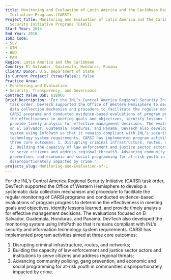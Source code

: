 ```yaml
---
title: Monitoring and Evaluation of Latin America and the Caribbean Regional Security
  Initiative Programs (CARSI)
Project Title: Monitoring and Evaluation of Latin America and the Caribbean Regional
  Security Initiative Programs (CARSI)
Start Year: 2014
End Year: 2016
ISO3 Code:
- SLV
- GTM
- HND
- PAN
Region: Latin America and the Caribbean
Country: El Salvador, Guatemala, Honduras, Panama
Client/ Donor: U.S. Department of State
Is Current Project? (true/false): false
Practice Area:
- Monitoring and Evaluation
- Security, Transparency, and Governance
Contract Value USD: 618966
Brief Description: 'For the INL’s Central America Regional Security Initiative (CARSI)
  task order, DevTech supported the Office of Western Hemisphere to develop a systematic
  data collection mechanism and procedure to facilitate the regular monitoring of
  CARSI programs and conducted evidence-based evaluations of program progress to determine
  the effectiveness in meeting goals and objectives, identify lessons learned, and
  provide timely analysis for effective management decisions. The evaluations focused
  on El Salvador, Guatemala, Honduras, and Panama. DevTech also developed the monitoring
  system using InfoPath so that it remains compliant with INL’s security and information
  technology system requirements. CARSI has implemented program activities aimed at
  three core outcomes: 1. Disrupting criminal infrastructure, routes, and networks;
  2. Building the capacity of law enforcement and justice sector actors and institutions
  to serve citizens and address regional threats3. Advancing community policing, gang
  prevention, and economic and social programming for at-risk youth in communities
  disproportionately impacted by crime.'
projects_slug: Monitoring-and-Evaluation-of-L
---
```


For the INL’s Central America Regional Security Initiative (CARSI) task order, DevTech supported the Office of Western Hemisphere to develop a systematic data collection mechanism and procedure to facilitate the regular monitoring of CARSI programs and conducted evidence-based evaluations of program progress to determine the effectiveness in meeting goals and objectives, identify lessons learned, and provide timely analysis for effective management decisions. The evaluations focused on El Salvador, Guatemala, Honduras, and Panama. DevTech also developed the monitoring system using InfoPath so that it remains compliant with INL’s security and information technology system requirements. CARSI has implemented program activities aimed at three core outcomes: 
1. Disrupting criminal infrastructure, routes, and networks; 
2. Building the capacity of law enforcement and justice sector actors and institutions to serve citizens and address regional threats;
3. Advancing community policing, gang prevention, and economic and social programming for at-risk youth in communities disproportionately impacted by crime.